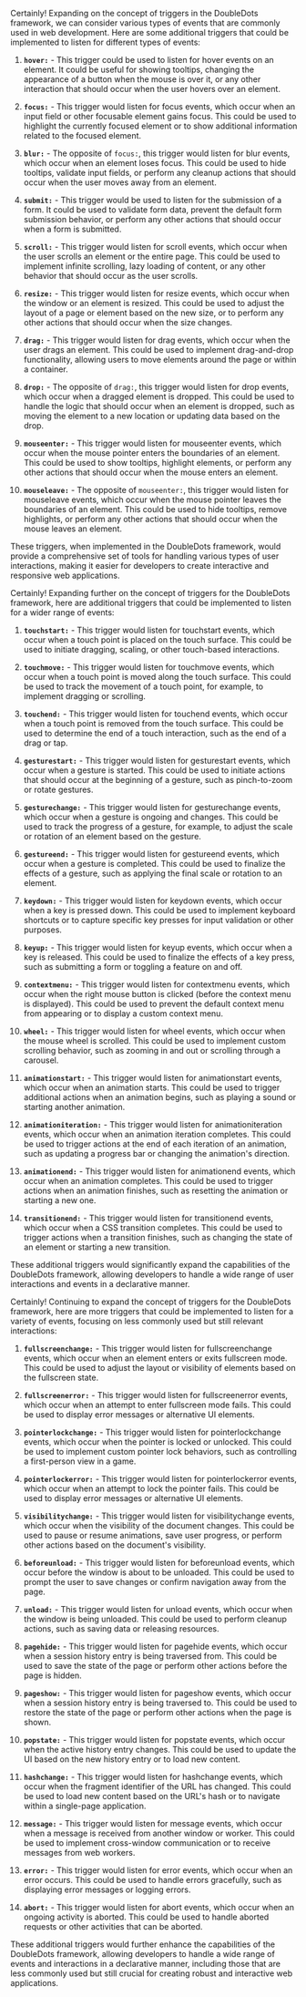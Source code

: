 Certainly! Expanding on the concept of triggers in the DoubleDots framework, we can consider various types of events that are commonly used in web development. Here are some additional triggers that could be implemented to listen for different types of events:

1. **`hover:`** - This trigger could be used to listen for hover events on an element. It could be useful for showing tooltips, changing the appearance of a button when the mouse is over it, or any other interaction that should occur when the user hovers over an element.

2. **`focus:`** - This trigger would listen for focus events, which occur when an input field or other focusable element gains focus. This could be used to highlight the currently focused element or to show additional information related to the focused element.

3. **`blur:`** - The opposite of `focus:`, this trigger would listen for blur events, which occur when an element loses focus. This could be used to hide tooltips, validate input fields, or perform any cleanup actions that should occur when the user moves away from an element.

4. **`submit:`** - This trigger would be used to listen for the submission of a form. It could be used to validate form data, prevent the default form submission behavior, or perform any other actions that should occur when a form is submitted.

5. **`scroll:`** - This trigger would listen for scroll events, which occur when the user scrolls an element or the entire page. This could be used to implement infinite scrolling, lazy loading of content, or any other behavior that should occur as the user scrolls.

6. **`resize:`** - This trigger would listen for resize events, which occur when the window or an element is resized. This could be used to adjust the layout of a page or element based on the new size, or to perform any other actions that should occur when the size changes.

7. **`drag:`** - This trigger would listen for drag events, which occur when the user drags an element. This could be used to implement drag-and-drop functionality, allowing users to move elements around the page or within a container.

8. **`drop:`** - The opposite of `drag:`, this trigger would listen for drop events, which occur when a dragged element is dropped. This could be used to handle the logic that should occur when an element is dropped, such as moving the element to a new location or updating data based on the drop.

9. **`mouseenter:`** - This trigger would listen for mouseenter events, which occur when the mouse pointer enters the boundaries of an element. This could be used to show tooltips, highlight elements, or perform any other actions that should occur when the mouse enters an element.

10. **`mouseleave:`** - The opposite of `mouseenter:`, this trigger would listen for mouseleave events, which occur when the mouse pointer leaves the boundaries of an element. This could be used to hide tooltips, remove highlights, or perform any other actions that should occur when the mouse leaves an element.

These triggers, when implemented in the DoubleDots framework, would provide a comprehensive set of tools for handling various types of user interactions, making it easier for developers to create interactive and responsive web applications.

Certainly! Expanding further on the concept of triggers for the DoubleDots framework, here are additional triggers that could be implemented to listen for a wider range of events:

1. **`touchstart:`** - This trigger would listen for touchstart events, which occur when a touch point is placed on the touch surface. This could be used to initiate dragging, scaling, or other touch-based interactions.

2. **`touchmove:`** - This trigger would listen for touchmove events, which occur when a touch point is moved along the touch surface. This could be used to track the movement of a touch point, for example, to implement dragging or scrolling.

3. **`touchend:`** - This trigger would listen for touchend events, which occur when a touch point is removed from the touch surface. This could be used to determine the end of a touch interaction, such as the end of a drag or tap.

4. **`gesturestart:`** - This trigger would listen for gesturestart events, which occur when a gesture is started. This could be used to initiate actions that should occur at the beginning of a gesture, such as pinch-to-zoom or rotate gestures.

5. **`gesturechange:`** - This trigger would listen for gesturechange events, which occur when a gesture is ongoing and changes. This could be used to track the progress of a gesture, for example, to adjust the scale or rotation of an element based on the gesture.

6. **`gestureend:`** - This trigger would listen for gestureend events, which occur when a gesture is completed. This could be used to finalize the effects of a gesture, such as applying the final scale or rotation to an element.

7. **`keydown:`** - This trigger would listen for keydown events, which occur when a key is pressed down. This could be used to implement keyboard shortcuts or to capture specific key presses for input validation or other purposes.

8. **`keyup:`** - This trigger would listen for keyup events, which occur when a key is released. This could be used to finalize the effects of a key press, such as submitting a form or toggling a feature on and off.

9. **`contextmenu:`** - This trigger would listen for contextmenu events, which occur when the right mouse button is clicked (before the context menu is displayed). This could be used to prevent the default context menu from appearing or to display a custom context menu.

10. **`wheel:`** - This trigger would listen for wheel events, which occur when the mouse wheel is scrolled. This could be used to implement custom scrolling behavior, such as zooming in and out or scrolling through a carousel.

11. **`animationstart:`** - This trigger would listen for animationstart events, which occur when an animation starts. This could be used to trigger additional actions when an animation begins, such as playing a sound or starting another animation.

12. **`animationiteration:`** - This trigger would listen for animationiteration events, which occur when an animation iteration completes. This could be used to trigger actions at the end of each iteration of an animation, such as updating a progress bar or changing the animation's direction.

13. **`animationend:`** - This trigger would listen for animationend events, which occur when an animation completes. This could be used to trigger actions when an animation finishes, such as resetting the animation or starting a new one.

14. **`transitionend:`** - This trigger would listen for transitionend events, which occur when a CSS transition completes. This could be used to trigger actions when a transition finishes, such as changing the state of an element or starting a new transition.

These additional triggers would significantly expand the capabilities of the DoubleDots framework, allowing developers to handle a wide range of user interactions and events in a declarative manner.

Certainly! Continuing to expand the concept of triggers for the DoubleDots framework, here are more triggers that could be implemented to listen for a variety of events, focusing on less commonly used but still relevant interactions:

1. **`fullscreenchange:`** - This trigger would listen for fullscreenchange events, which occur when an element enters or exits fullscreen mode. This could be used to adjust the layout or visibility of elements based on the fullscreen state.

2. **`fullscreenerror:`** - This trigger would listen for fullscreenerror events, which occur when an attempt to enter fullscreen mode fails. This could be used to display error messages or alternative UI elements.

3. **`pointerlockchange:`** - This trigger would listen for pointerlockchange events, which occur when the pointer is locked or unlocked. This could be used to implement custom pointer lock behaviors, such as controlling a first-person view in a game.

4. **`pointerlockerror:`** - This trigger would listen for pointerlockerror events, which occur when an attempt to lock the pointer fails. This could be used to display error messages or alternative UI elements.

5. **`visibilitychange:`** - This trigger would listen for visibilitychange events, which occur when the visibility of the document changes. This could be used to pause or resume animations, save user progress, or perform other actions based on the document's visibility.

6. **`beforeunload:`** - This trigger would listen for beforeunload events, which occur before the window is about to be unloaded. This could be used to prompt the user to save changes or confirm navigation away from the page.

7. **`unload:`** - This trigger would listen for unload events, which occur when the window is being unloaded. This could be used to perform cleanup actions, such as saving data or releasing resources.

8. **`pagehide:`** - This trigger would listen for pagehide events, which occur when a session history entry is being traversed from. This could be used to save the state of the page or perform other actions before the page is hidden.

9. **`pageshow:`** - This trigger would listen for pageshow events, which occur when a session history entry is being traversed to. This could be used to restore the state of the page or perform other actions when the page is shown.

10. **`popstate:`** - This trigger would listen for popstate events, which occur when the active history entry changes. This could be used to update the UI based on the new history entry or to load new content.

11. **`hashchange:`** - This trigger would listen for hashchange events, which occur when the fragment identifier of the URL has changed. This could be used to load new content based on the URL's hash or to navigate within a single-page application.

12. **`message:`** - This trigger would listen for message events, which occur when a message is received from another window or worker. This could be used to implement cross-window communication or to receive messages from web workers.

13. **`error:`** - This trigger would listen for error events, which occur when an error occurs. This could be used to handle errors gracefully, such as displaying error messages or logging errors.

14. **`abort:`** - This trigger would listen for abort events, which occur when an ongoing activity is aborted. This could be used to handle aborted requests or other activities that can be aborted.

These additional triggers would further enhance the capabilities of the DoubleDots framework, allowing developers to handle a wide range of events and interactions in a declarative manner, including those that are less commonly used but still crucial for creating robust and interactive web applications.
